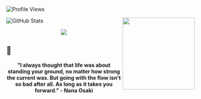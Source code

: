 
![Profile Views](https://komarev.com/ghpvc/?username=cherrytamagochi&color=blueviolet)

<img align="right" height="193" weidth="200" src="https://i.pinimg.com/originals/93/91/cd/9391cdafe739ae11eeb04b904835e643.gif">

<div align='justify'>

![GitHub Stats](https://github-readme-stats.vercel.app/api?username=cherrytamagochi&theme=transparent&bg_color=CBC3E3&border_color=5D3FD3&show_icons=true&icon_color=702963&title_color=301934&text_color=301934)
</div>

<p align="center">
  <a href="https://skillicons.dev">
    <img src="https://skillicons.dev/icons?i=java,php,mysql,vscode,git,github,notion,windows" />
  </a>
</p>

## 🔮

<div align='center'>
    <b>"I always thought that life was about standing your ground, no matter how strong the current was. But going with the flow isn't so bad after all. As long as it takes you forward." - Nana Osaki<b>
</div><br>
